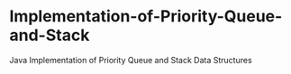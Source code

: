 # Implementation-of-Priority-Queue-and-Stack
Java Implementation of Priority Queue and Stack Data Structures
